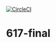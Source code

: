 [![CircleCI](https://circleci.com/gh/DonSeannelly/617-api.svg?style=svg)](https://circleci.com/gh/DonSeannelly/617-api)
# 617-final

